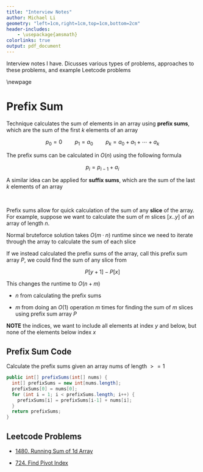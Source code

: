 ```yaml
---
title: "Interview Notes"
author: Michael Li
geometry: "left=1cm,right=1cm,top=1cm,bottom=2cm"
header-includes:
    - \usepackage{amsmath}
colorlinks: true
output: pdf_document
---
```


Interview notes I have. Dicusses various types of problems, approaches to these problems, and example Leetcode problems

\newpage

# Prefix Sum

Technique calculates the sum of elements in an array using **prefix sums**, which are the sum of the first $k$ elements of an array

$$p_0 = 0 \quad \quad p_1 = a_0 \quad \quad p_k = a_0 + a_1 + \cdots + a_k$$

The prefix sums can be calculated in $O(n)$ using the following formula

$$p_i = p_{i-1} + a_i$$

A similar idea can be applied for **suffix sums**, which are the sum of the last $k$ elements of an array

&nbsp;

Prefix sums allow for quick calculation of the sum of any **slice** of the array. For example, suppose we want to calculate the sum of $m$ slices $[x..y]$ of an array of length $n$.

Normal bruteforce solution takes $O(m \cdot n)$ runtime since we need to iterate through the array to calculate the sum of each slice

If we instead calculated the prefix sums of the array, call this prefix sum array $P$, we could find the sum of any slice from

$$P[y+1] - P[x]$$

This changes the runtime to $O(n + m)$

- $n$ from calculating the prefix sums

- $m$ from doing an $O(1)$ operation $m$ times for finding the sum of $m$ slices using prefix sum array $P$

**NOTE** the indices, we want to include all elements at index $y$ and below, but none of the elements below index $x$


## Prefix Sum Code

Calculate the prefix sums given an array nums of length $>= 1$

```java
public int[] prefixSums(int[] nums) {
  int[] prefixSums = new int[nums.length];
  prefixSums[0] = nums[0];
  for (int i = 1; i < prefixSums.length; i++) {
    prefixSums[i] = prefixSums[i-1] + nums[i];
  }
  return prefixSums;
}
```

## Leetcode Problems

- [1480. Running Sum of 1d Array](https://leetcode.com/problems/running-sum-of-1d-array/?envType=study-plan&id=level-1)

- [724. Find Pivot Index](https://leetcode.com/problems/find-pivot-index/description/?envType=study-plan&id=level-1)
